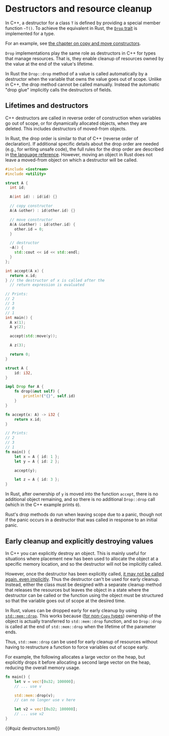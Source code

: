 # Destructors and resource cleanup

In C++, a destructor for a class `T` is defined by providing a special member
function `~T()`. To achieve the equivalent in Rust, the [`Drop`
trait](https://doc.rust-lang.org/std/ops/trait.Drop.html) is implemented for a
type.

For an example, see [the chapter on copy and move
constructors](./constructors/copy_and_move_constructors.md#user-defined-constructors).

`Drop` implementations play the same role as destructors in C++ for types that
manage resources. That is, they enable cleanup of resources owned by the value
at the end of the value's lifetime.

In Rust the `Drop::drop` method of a value is called automatically by a
destructor when the variable that owns the value goes out of scope. Unlike in
C++, the drop method cannot be called manually. Instead the automatic "drop
glue" implicitly calls the destructors of fields.

## Lifetimes and destructors

C++ destructors are called in reverse order of construction when variables go
out of scope, or for dynamically allocated objects, when they are deleted. This
includes destructors of moved-from objects.

In Rust, the drop order is similar to that of C++ (reverse order of
declaration). If additional specific details about the drop order are needed
(e.g., for writing unsafe code), the full rules for the drop order are described
in [the language
reference](https://doc.rust-lang.org/reference/destructors.html). However,
moving an object in Rust does not leave a moved-from object on which a
destructor will be called.

<div class="comparison">

```cpp
#include <iostream>
#include <utility>

struct A {
  int id;

  A(int id) : id(id) {}

  // copy constructor
  A(A &other) : id(other.id) {}

  // move constructor
  A(A &&other) : id(other.id) {
    other.id = 0;
  }

  // destructor
  ~A() {
    std::cout << id << std::endl;
  }
};

int accept(A x) {
  return x.id;
} // the destructor of x is called after the
  // return expression is evaluated

// Prints:
// 2
// 3
// 0
// 1
int main() {
  A x(1);
  A y(2);

  accept(std::move(y));

  A z(3);

  return 0;
}
```

```rust
struct A {
    id: i32,
}

impl Drop for A {
    fn drop(&mut self) {
        println!("{}", self.id)
    }
}

fn accept(x: A) -> i32 {
    return x.id;
}

// Prints:
// 2
// 3
// 1
fn main() {
    let x = A { id: 1 };
    let y = A { id: 2 };

    accept(y);

    let z = A { id: 3 };
}
```

</div>

In Rust, after ownership of `y` is moved into the function `accept`, there is
no additional object remaining, and so there is no additional `Drop::drop` call
(which in the C++ example prints `0`).

Rust's drop methods do run when leaving scope due to a panic, though not if the
panic occurs in a destructor that was called in response to an initial panic.

## Early cleanup and explicitly destroying values

In C++ you can explicitly destroy an object. This is mainly useful for
situations where placement new has been used to allocate the object at a
specific memory location, and so the destructor will not be implicitly called.

However, once the destructor has been explicitly called, [it may not be called
again, even implicitly](https://eel.is/c++draft/class.dtor#note-8). Thus the
destructor can't be used for early cleanup. Instead, either the class must be
designed with a separate cleanup method that releases the resources but leaves
the object in a state where the destructor can be called or the function using
the object must be structured so that the variable goes out of scope at the
desired time.

In Rust, values can be dropped early for early cleanup by using
[`std::mem::drop`](https://doc.rust-lang.org/std/mem/fn.drop.html). This works
because ([for non-`Copy`
types](./constructors/copy_and_move_constructors.md#trivially-copyable-types))
ownership of the object is actually transferred to `std::mem::drop` function,
and so `Drop::drop` is called at the end of `std::mem::drop` when the lifetime
of the parameter ends.

Thus, `std::mem::drop` can be used for early cleanup of resources without having
to restructure a function to force variables out of scope early.

For example, the following allocates a large vector on the heap, but explicitly
drops it before allocating a second large vector on the heap, reducing the
overall memory usage.

```rust
fn main() {
    let v = vec![0u32; 100000];
    // ... use v

    std::mem::drop(v);
    // can no longer use v here

    let v2 = vec![0u32; 100000];
    // ... use v2
}
```

{{#quiz destructors.toml}}
